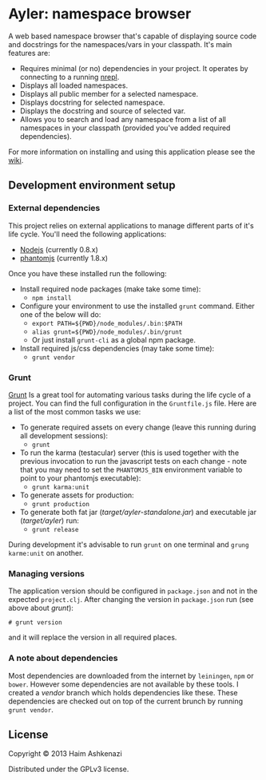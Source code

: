 # Ayler: namespace browser
A web based namespace browser that's capable of displaying source code
and docstrings for the namespaces/vars in your classpath. It's main
features are:

* Requires minimal (or no) dependencies in your project. It operates
  by connecting to a running [nrepl][nrepl].
* Displays all loaded namespaces.
* Displays all public member for a selected namespace.
* Displays docstring for selected namespace.
* Displays the docstring and source of selected var.
* Allows you to search and load any namespace from a list of all
  namespaces in your classpath (provided you've added required
  dependencies).

For more information on installing and using this application please
see the [wiki](/babysnakes/ayler/wiki).

## Development environment setup

### External dependencies
This project relies on external applications to manage different parts
of it's life cycle. You'll need the following applications:

* [Nodejs][node] (currently 0.8.x)
* [phantomjs][pjs] (currently 1.8.x)

Once you have these installed run the following:

* Install required node packages (make take some time):
  * `npm install`
* Configure your environment to use the installed `grunt` command.
  Either one of the below will do:
  * `export PATH=${PWD}/node_modules/.bin:$PATH`
  * `alias grunt=${PWD}/node_modules/.bin/grunt`
  * Or just install `grunt-cli` as a global npm package.
* Install required js/css dependencies (may take some time):
  * `grunt vendor`

### Grunt
[Grunt][grunt] Is a great tool for automating various tasks during the
life cycle of a project. You can find the full configuration in the
`Gruntfile.js` file. Here are a list of the most common tasks we use:

* To generate required assets on every change (leave this running
  during all development sessions):
  * `grunt`
* To run the karma (testacular) server (this is used together with the
  previous invocation to run the javascript tests on each change -
  note that you may need to set the `PHANTOMJS_BIN` environment
  variable to point to your phantomjs executable):
  * `grunt karma:unit`
* To generate assets for production:
  * `grunt production`
* To generate both fat jar (*target/ayler-standalone.jar*) and
  executable jar (*target/ayler*) run:
  * `grunt release`

During development it's advisable to run `grunt` on one terminal and
`grung karme:unit` on another.

### Managing versions
The application version should be configured in `package.json` and not
in the expected `project.clj`. After changing the version in
`package.json` run (see above about *grunt*):

    # grunt version

and it will replace the version in all required places.

### A note about dependencies
Most dependencies are downloaded from the internet by `leiningen`,
`npm` or `bower`. However some dependencies are not available by these
tools. I created a *vendor* branch which holds dependencies like
these. These dependencies are checked out on top of the current brunch
by running `grunt vendor`.

## License
Copyright © 2013 Haim Ashkenazi

Distributed under the GPLv3 license.

[node]: http://nodejs.org
[pjs]: http://phantomjs.org
[nrepl]: https://github.com/clojure/tools.nrepl
[grunt]: http://gruntjs.com
[clojuredocs]: http://www.clojuredocs.org
